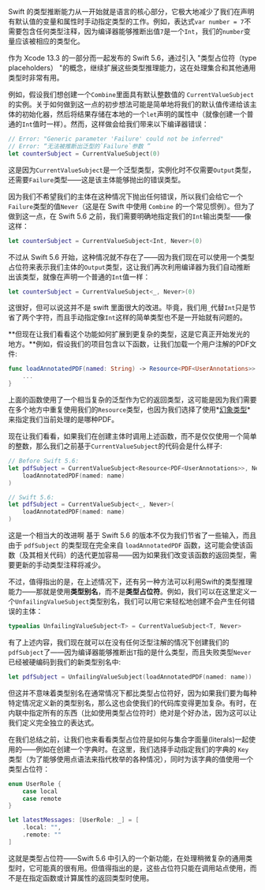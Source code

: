 Swift 的类型推断能力从一开始就是语言的核心部分，它极大地减少了我们在声明有默认值的变量和属性时手动指定类型的工作。例如，表达式`var number = 7`不需要包含任何类型注释，因为编译器能够推断出值`7`是一个`Int`，我们的`number`变量应该被相应的类型化。

作为 Xcode 13.3 的一部分而一起发布的 Swift 5.6，通过引入 "类型占位符（type placeholders） "的概念，继续扩展这些类型推理能力，这在处理集合和其他通用类型时非常有用。

例如，假设我们想创建一个`Combine`里面具有默认整数值的 `CurrentValueSubject`的实例。关于如何做到这一点的初步想法可能是简单地将我们的默认值传递给该主体的初始化器，然后将结果存储在本地的一个`let`声明的属性中（就像创建一个普通的`Int`值时一样）。然而，这样做会给我们带来以下编译器错误：

```swift
// Error: "Generic parameter 'Failure' could not be inferred"
// Error: “无法被推断出泛型的`Failure`参数 ”
let counterSubject = CurrentValueSubject(0)
```

这是因为`CurrentValueSubject`是一个泛型类型，实例化时不仅需要`Output`类型，还需要`Failure`类型——这是该主体能够抛出的错误类型。

因为我们不希望我们的主体在这种情况下抛出任何错误，所以我们会给它一个`Failure`类型的值`Never`（这是在 Swift 中使用 `Combine` 的一个常见惯例）。但为了做到这一点，在 Swift 5.6 之前，我们需要明确地指定我们的`Int`输出类型——像这样：

```swift
let counterSubject = CurrentValueSubject<Int, Never>(0)
```

不过从 Swift 5.6 开始，这种情况就不存在了——因为我们现在可以使用一个类型占位符来表示我们主体的`Output`类型，这让我们再次利用编译器为我们自动推断出该类型，就像在声明一个普通的`Int`值一样：

```swift
let counterSubject = CurrentValueSubject<_, Never>(0)
```

这很好，但可以说这并不是 swift 里面很大的改进。毕竟，我们用`_`代替`Int`只是节省了两个字符，而且手动指定像`Int`这样的简单类型也不是一开始就有问题的。

**但现在让我们看看这个功能如何扩展到更复杂的类型，这是它真正开始发光的地方。**例如，假设我们的项目包含以下函数，让我们加载一个用户注解的PDF文件:

```swift
func loadAnnotatedPDF(named: String) -> Resource<PDF<UserAnnotations>> {
    ...
}
```

上面的函数使用了一个相当复杂的泛型作为它的返回类型，这可能是因为我们需要在多个地方中重复使用我们的`Resource`类型，也因为我们选择了使用*[幻象类型](https://www.swiftbysundell.com/articles/phantom-types-in-swift)*来指定我们当前处理的是哪种PDF。

现在让我们看看，如果我们在创建主体时调用上述函数，而不是仅仅使用一个简单的整数，那么我们之前基于`CurrentValueSubject`的代码会是什么样子:

```swift
// Before Swift 5.6:
let pdfSubject = CurrentValueSubject<Resource<PDF<UserAnnotations>>, Never>(
    loadAnnotatedPDF(named: name)
)

// Swift 5.6:
let pdfSubject = CurrentValueSubject<_, Never>(
    loadAnnotatedPDF(named: name)
)
```

这是一个相当大的改进啊 基于 Swift 5.6 的版本不仅为我们节省了一些输入，而且由于 `pdfSubject` 的类型现在完全来自 `loadAnnotatedPDF` 函数，这可能会使该函数（及其相关代码）的迭代更加容易——因为如果我们改变该函数的返回类型，需要更新的手动类型注释将减少。

不过，值得指出的是，在上述情况下，还有另一种方法可以利用Swift的类型推理能力——那就是使用**类型别名**，而不是**类型占位符**。例如，我们可以在这里定义一个`UnfailingValueSubject`类型别名，我们可以用它来轻松地创建不会产生任何错误的主体：

```swift
typealias UnfailingValueSubject<T> = CurrentValueSubject<T, Never>
```

有了上述内容，我们现在就可以在没有任何泛型注解的情况下创建我们的`pdfSubject`了——因为编译器能够推断出`T`指的是什么类型，而且失败类型`Never`已经被硬编码到我们的新类型别名中:

```swift
let pdfSubject = UnfailingValueSubject(loadAnnotatedPDF(named: name))
```

但这并不意味着类型别名在通常情况下都比类型占位符好，因为如果我们要为每种特定情况定义新的类型别名，那么这也会使我们的代码库变得更加复杂。有时，在内联中指定所有的东西（比如使用类型占位符时）绝对是个好办法，因为这可以让我们定义完全独立的表达式。

在我们总结之前，让我们也来看看类型占位符是如何与集合字面量(literals)一起使用的——例如在创建一个字典时。在这里，我们选择手动指定我们的字典的 `Key` 类型（为了能够使用点语法来指代枚举的各种情况），同时为该字典的值使用一个类型占位符：

```swift
enum UserRole {
    case local
    case remote
}

let latestMessages: [UserRole: _] = [
    .local: "",
    .remote: ""
]
```

这就是类型占位符——Swift 5.6 中引入的一个新功能，在处理稍微复杂的通用类型时，它可能真的很有用。但值得指出的是，这些占位符只能在调用站点使用，而不是在指定函数或计算属性的返回类型时使用。